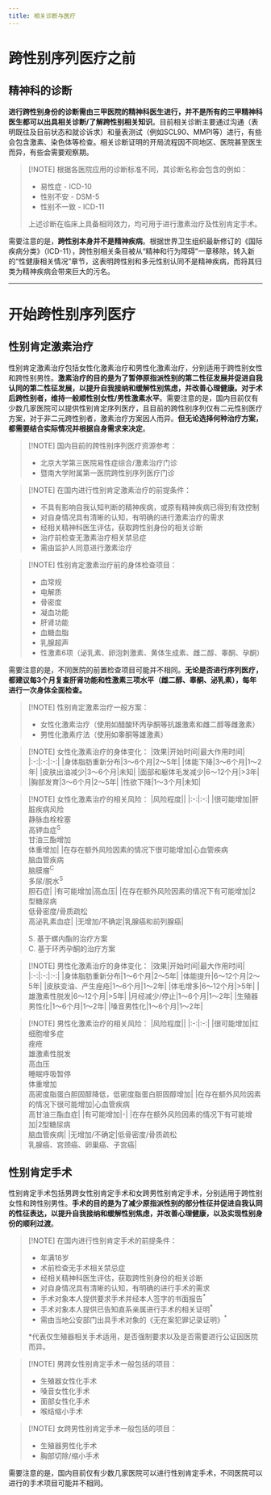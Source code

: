 ```yaml
---
title: 相关诊断与医疗
---
```


# 跨性别序列医疗之前

## 精神科的诊断

**进行跨性别身份的诊断需由三甲医院的精神科医生进行，并不是所有的三甲精神科医生都可以出具相关诊断/了解跨性别相关知识**。目前相关诊断主要通过沟通（表明既往及目前状态和就诊诉求）和量表测试（例如SCL90、MMPI等）进行，有些会包含激素、染色体等检查。相关诊断证明的开局流程因不同地区、医院甚至医生而异，有些会需要观察期。

> [!NOTE] 根据各医院应用的诊断标准不同，其诊断名称会包含的例如：  
>* 易性症 - ICD-10
>* 性别不安 - DSM-5
>* 性别不一致 - ICD-11
>
>上述诊断在临床上具备相同效力，均可用于进行激素治疗及性别肯定手术。

需要注意的是，**跨性别本身并不是精神疾病**。根据世界卫生组织最新修订的《国际疾病分类》（ICD-11），跨性别相关条目被从“精神和行为障碍”一章移除，转入新的“性健康相关情况”章节，这表明跨性别和多元性别认同不是精神疾病，而将其归类为精神疾病会带来巨大的污名。

---

# 开始跨性别序列医疗

## 性别肯定激素治疗

性别肯定激素治疗包括女性化激素治疗和男性化激素治疗，分别适用于跨性别女性和跨性别男性。**激素治疗的目的是为了暂停原指派性别的第二性征发展并促进自我认同的第二性征发展，以提升自我接纳和缓解性别焦虑，并改善心理健康。对于术后跨性别者，维持一般顺性别女性/男性激素水平**。需要注意的是，国内目前仅有少数几家医院可以提供性别肯定序列医疗，且目前的跨性别序列仅有二元性别医疗方案，对于非二元跨性别者，激素治疗方案因人而异。**但无论选择何种治疗方案，都需要结合实际情况并根据自身需求来决定**。

> [!NOTE] 国内目前的跨性别序列医疗资源参考：
>* 北京大学第三医院易性症综合/激素治疗门诊
>* 暨南大学附属第一医院跨性别序列医疗门诊

> [!NOTE] 在国内进行性别肯定激素治疗的前提条件：
>* 不具有影响自我认知判断的精神疾病，或原有精神疾病已得到有效控制
>* 对自身情况具有清晰的认知，有明确的进行激素治疗的需求
>* 经相关精神科医生评估，获取跨性别身份的相关诊断
>* 治疗前检查无激素治疗相关禁忌症
>* 需由监护人同意进行激素治疗

> [!NOTE] 性别肯定激素治疗前的身体检查项目：
>* 血常规
>* 电解质
>* 骨密度
>* 凝血功能
>* 肝肾功能
>* 血糖血脂
>* 乳腺超声
>* 性激素6项（泌乳素、卵泡刺激素、黄体生成素、雌二醇、睾酮、孕酮）

需要注意的是，不同医院的前置检查项目可能并不相同。**无论是否进行序列医疗，都建议每3个月复查肝肾功能和性激素三项水平（雌二醇、睾酮、泌乳素），每年进行一次身体全面检查。**

> [!NOTE] 性别肯定激素治疗一般方案：
>* 女性化激素治疗（使用如醋酸环丙孕酮等抗雄激素和雌二醇等雌激素）
>* 男性化激素疗法（使用如睾酮等雄激素）

> [!NOTE] 女性化激素治疗的身体变化：
>|效果|开始时间|最大作用时间|
>|:-:|:-:|:-:|
>|身体脂肪重新分布|3～6个月|2～5年|
>|体能下降|3～6个月|1～2年|
>|皮肤出油减少|3～6个月|未知|
>|面部和躯体毛发减少|6～12个月|>3年|
>|胸部发育|3～6个月|2～5年|
>|性欲下降|1～3个月|未知|

> [!NOTE] 女性化激素治疗的相关风险：
>|风险程度||
>|:-:|:-:|
>|很可能增加|肝脏疾病风险<br>静脉血栓栓塞<br>高钾血症<sup>S</sup><br>甘油三酯增加<br>体重增加|
>|在存在额外风险因素的情况下很可能增加|心血管疾病<br>脑血管疾病<br>脑膜瘤<sup>C</sup><br>多尿/脱水<sup>S</sup><br>胆石症|
>|有可能增加|高血压|
>|在存在额外风险因素的情况下有可能增加|2型糖尿病<br>低骨密度/骨质疏松<br>高泌乳素血症|
>|无增加/不确定|乳腺癌和前列腺癌|
>
>S. 基于螺内酯的治疗方案  
>C. 基于环丙孕酮的治疗方案

> [!NOTE] 男性化激素治疗的身体变化：
>|效果|开始时间|最大作用时间|
>|:-:|:-:|:-:|
>|身体脂肪重新分布|1～6个月|2～5年|
>|体能提升|6～12个月|2～5年|
>|皮肤变油、产生痤疮|1～6个月|1～2年|
>|体毛增多|6～12个月|>5年|
>|雄激素性脱发|6～12个月|>5年|
>|月经减少/停止|1～6个月|1～2年|
>|生殖器男性化|1～6个月|1～2年|
>|嗓音男性化|1～6个月|1～2年|

> [!NOTE] 男性化激素治疗的相关风险：
>|风险程度||
>|:-:|:-:|
>|很可能增加|红细胞增多症<br>痤疮<br>雄激素性脱发<br>高血压<br>睡眠呼吸暂停<br>体重增加<br>高密度脂蛋白胆固醇降低，低密度脂蛋白胆固醇增加|
>|在存在额外风险因素的情况下很可能增加|心血管疾病<br>高甘油三酯血症|
>|有可能增加|-|
>|在存在额外风险因素的情况下有可能增加|2型糖尿病<br>脑血管疾病|
>|无增加/不确定|低骨密度/骨质疏松<br>乳腺癌、宫颈癌、卵巢癌、子宫癌|

## 性别肯定手术

性别肯定手术包括男跨女性别肯定手术和女跨男性别肯定手术，分别适用于跨性别女性和跨性别男性。**手术的目的是为了减少原指派性别的部分性征并促进自我认同的性征表达，以提升自我接纳和缓解性别焦虑，并改善心理健康，以及实现性别身份的顺利过渡**。

> [!NOTE] 在国内进行性别肯定手术的前提条件：
>* 年满18岁
>* 术前检查无手术相关禁忌症
>* 经相关精神科医生评估，获取跨性别身份的相关诊断
>* 对自身情况具有清晰的认知，有明确的进行手术的需求
>* 手术对象本人提供要求手术并经本人签字的书面报告<sup>*</sup>
>* 手术对象本人提供已告知直系亲属进行手术的相关证明<sup>*</sup>
>* 需由当地公安部门出具手术对象的《无在案犯罪记录证明》<sup>*</sup>
>
>*代表仅生殖器相关手术适用，是否强制要求以及是否需要进行公证因医院而异。

> [!NOTE] 男跨女性别肯定手术一般包括的项目：
>* 生殖器女性化手术
>* 嗓音女性化手术
>* 面部女性化手术
>* 喉结缩小手术

> [!NOTE] 女跨男性别肯定手术一般包括的项目：
>* 生殖器男性化手术
>* 胸部切除/缩小手术

需要注意的是，国内目前仅有少数几家医院可以进行性别肯定手术，不同医院可以进行的手术项目可能并不相同。
